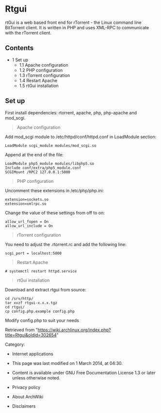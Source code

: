 Rtgui
=====

rtGui is a web based front end for rTorrent - the Linux command line
BitTorrent client. It is written in PHP and uses XML-RPC to communicate
with the rTorrent client.

Contents
--------

-   1 Set up
    -   1.1 Apache configuration
    -   1.2 PHP configuration
    -   1.3 rTorrent configuration
    -   1.4 Restart Apache
    -   1.5 rtGui installation

Set up
------

First install dependencies: rtorrent, apache, php, php-apache and
mod_scgi.

> Apache configuration

Add mod_scgi module to /etc/httpd/conf/httpd.conf in LoadModule section:

    LoadModule scgi_module modules/mod_scgi.so

Append at the end of the file:

    LoadModule php5_module modules/libphp5.so
    Include conf/extra/php5_module.conf
    SCGIMount /RPC2 127.0.0.1:5000

> PHP configuration

Uncomment these extensions in /etc/php/php.ini:

    extension=sockets.so
    extension=xmlrpc.so

Change the value of these settings from off to on:

    allow_url_fopen = On
    allow_url_include = On

> rTorrent configuration

You need to adjust the .rtorrent.rc and add the following line:

    scgi_port = localhost:5000

> Restart Apache

    # systemctl restart httpd.service

> rtGui installation

Download and extract rtgui from source:

    cd /srv/http/
    tar xvzf rtgui-x.x.x.tgz
    cd rtgui/
    cp config.php.example config.php

Modify config.php to suit your needs

Retrieved from
"https://wiki.archlinux.org/index.php?title=Rtgui&oldid=302654"

Category:

-   Internet applications

-   This page was last modified on 1 March 2014, at 04:30.
-   Content is available under GNU Free Documentation License 1.3 or
    later unless otherwise noted.
-   Privacy policy
-   About ArchWiki
-   Disclaimers
